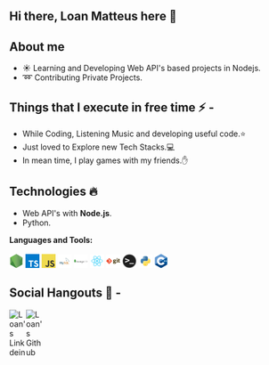 ## Hi there, Loan Matteus here 👋

## About me
- ☀️ Learning and Developing Web API's based projects in Nodejs.
- ➿ Contributing Private Projects.

## Things that I execute in free time ⚡ -  
  - While Coding, Listening Music and developing useful code.⭐️
  - Just loved to Explore new Tech Stacks.💻
  - In mean time, I play games with my friends.✋ 

## Technologies :fire:
- Web API's with **Node.js**.
- Python.

**Languages and Tools:**
</br>
</br>
<code><img height="25" src="https://raw.githubusercontent.com/github/explore/80688e429a7d4ef2fca1e82350fe8e3517d3494d/topics/nodejs/nodejs.png"></code>
<code><img height="25" src="https://raw.githubusercontent.com/github/explore/80688e429a7d4ef2fca1e82350fe8e3517d3494d/topics/typescript/typescript.png"></code>
<code><img height="25" src="https://raw.githubusercontent.com/github/explore/80688e429a7d4ef2fca1e82350fe8e3517d3494d/topics/javascript/javascript.png"></code>
<code><img height="25" src="https://raw.githubusercontent.com/github/explore/80688e429a7d4ef2fca1e82350fe8e3517d3494d/topics/mysql/mysql.png"></code>
<code><img height="25" src="https://raw.githubusercontent.com/github/explore/80688e429a7d4ef2fca1e82350fe8e3517d3494d/topics/mongodb/mongodb.png"></code>
<code><img height="25" src="https://raw.githubusercontent.com/github/explore/80688e429a7d4ef2fca1e82350fe8e3517d3494d/topics/react/react.png"></code>
<code><img height="25" src="https://raw.githubusercontent.com/github/explore/80688e429a7d4ef2fca1e82350fe8e3517d3494d/topics/git/git.png"></code>
<code><img height="25" src="https://raw.githubusercontent.com/github/explore/80688e429a7d4ef2fca1e82350fe8e3517d3494d/topics/terminal/terminal.png"></code>
<code><img height="25" src="https://raw.githubusercontent.com/github/explore/80688e429a7d4ef2fca1e82350fe8e3517d3494d/topics/python/python.png"></code>
<code><img height="25" src="https://raw.githubusercontent.com/github/explore/80688e429a7d4ef2fca1e82350fe8e3517d3494d/topics/cpp/cpp.png"></code>

## Social Hangouts 💬 -
<a href="https://www.linkedin.com/in/loanmatteusz/">
  <img align="left" alt="Loan's Linkdein" width="30px" src="https://cdn.jsdelivr.net/npm/simple-icons@v3/icons/linkedin.svg" />
</a>
<a href="https://github.com/loanmatteusz">
  <img align="left" alt="Loan's Github" width="30px" src="https://cdn.jsdelivr.net/npm/simple-icons@v3/icons/github.svg" />
</a>
<br>
<!--
## Main Repositories on moment -
<a href="https://github.com/loanmatteusz/meat-api">
  <img align="left" src="https://github-readme-stats.vercel.app/api/pin/?username=loanmatteusz&repo=meat-api" />
</a>
<a href="https://github.com/loanmatteusz/nest-api">
  <img align="left" src="https://github-readme-stats.vercel.app/api/pin/?username=loanmatteusz&repo=nest-api" />
</a>
-->
<!--
**loanmatteusz/loanmatteusz** is a ✨ _special_ ✨ repository because its `README.md` (this file) appears on your GitHub profile.

Here are some ideas to get you started:

- 🔭 I’m currently working on ...
- 🌱 I’m currently learning ...
- 👯 I’m looking to collaborate on ...
- 🤔 I’m looking for help with ...
- 💬 Ask me about ...
- 📫 How to reach me: ...
- 😄 Pronouns: ...
- ⚡ Fun fact: ...
-->
